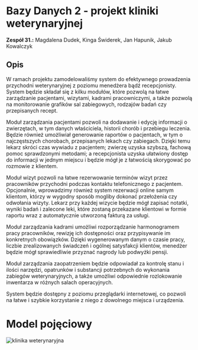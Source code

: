 # Bazy Danych 2 - projekt kliniki weterynaryjnej
**Zespół 31.:** Magdalena Dudek, Kinga Świderek, Jan Hapunik, Jakub Kowalczyk

## Opis 
W ramach projektu zamodelowaliśmy system do efektywnego prowadzenia przychodni weterynaryjnej z poziomu menedżera bądź recepcjonisty. System będzie składał się z kilku modułów, które pozwolą na łatwe zarządzanie pacjentami, wizytami, kadrami pracowniczymi, a także pozwolą na monitorowanie grafików sal zabiegowych, rodzajów badań czy przepisanych recept.

Moduł zarządzania pacjentami pozwoli na dodawanie i edycję informacji o zwierzętach, w tym danych właściciela, historii chorób i przebiegu leczenia. Będzie również umożliwiał generowanie raportów o pacjentach, w tym o najczęstszych chorobach, przepisanych lekach czy zabiegach. Dzięki temu lekarz skróci czas wywiadu z pacjentem; zwierzę uzyska szybszą, fachową pomoc sprawdzonymi metodami; a recepcjonista uzyska ułatwiony dostęp do informacji w jednym miejscu i będzie mógł je z łatwością skorygować po rozmowie z klientem.

Moduł wizyt pozwoli na łatwe rezerwowanie terminów wizyt przez pracowników przychodni podczas kontaktu telefonicznego z pacjentem. Opcjonalnie, wprowadzimy również system rezerwacji online samym klientom, którzy w wygodny sposób mogliby dokonać przełożenia czy odwołania wizyty. Lekarz przy każdej wizycie będzie mógł zapisać notatki, wyniki badań i zalecone leki, które zostaną przekazane klientowi w formie raportu wraz z automatycznie utworzoną fakturą za usługi. 

Moduł zarządzania kadrami umożliwi rozporządzanie harmonogramem pracy pracowników, rewizję ich dostępności oraz przypisywanie im konkretnych obowiązków. Dzięki wygenerowanym danym o czasie pracy, liczbie zrealizowanych świadczeń i ogólnej satysfakcji klientów, menedżer będzie mógł sprawiedliwie przyznać nagrody lub podwyżki pensji. 

Moduł zarządzania zaopatrzeniem będzie odpowiadał za kontrolę stanu i ilości narzędzi, opatrunków i substancji potrzebnych do wykonania zabiegów weterynaryjnych, a także umożliwi odpowiednie rozlokowanie inwentarza w różnych salach operacyjnych.

System będzie dostępny z poziomu przeglądarki internetowej, co pozwoli na łatwe i szybkie korzystanie z niego z dowolnego miejsca i urządzenia.

# Model pojęciowy
![klinika weterynaryjna](images/klinika_wterynaryjna.png)

